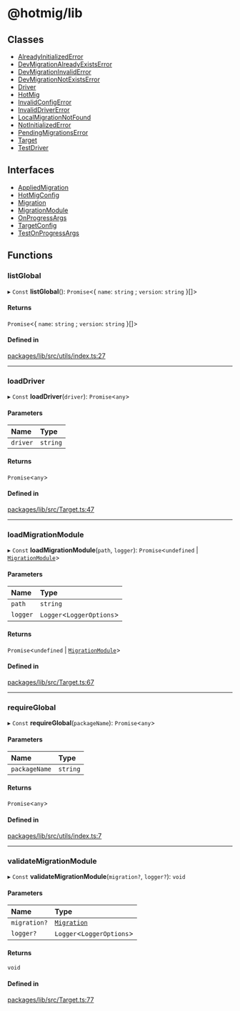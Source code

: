 # @hotmig/lib

## Classes

- [AlreadyInitializedError](classes/AlreadyInitializedError.md)
- [DevMigrationAlreadyExistsError](classes/DevMigrationAlreadyExistsError.md)
- [DevMigrationInvalidError](classes/DevMigrationInvalidError.md)
- [DevMigrationNotExistsError](classes/DevMigrationNotExistsError.md)
- [Driver](classes/Driver.md)
- [HotMig](classes/HotMig.md)
- [InvalidConfigError](classes/InvalidConfigError.md)
- [InvalidDriverError](classes/InvalidDriverError.md)
- [LocalMigrationNotFound](classes/LocalMigrationNotFound.md)
- [NotInitializedError](classes/NotInitializedError.md)
- [PendingMigrationsError](classes/PendingMigrationsError.md)
- [Target](classes/Target.md)
- [TestDriver](classes/TestDriver.md)

## Interfaces

- [AppliedMigration](interfaces/AppliedMigration.md)
- [HotMigConfig](interfaces/HotMigConfig.md)
- [Migration](interfaces/Migration.md)
- [MigrationModule](interfaces/MigrationModule.md)
- [OnProgressArgs](interfaces/OnProgressArgs.md)
- [TargetConfig](interfaces/TargetConfig.md)
- [TestOnProgressArgs](interfaces/TestOnProgressArgs.md)

## Functions

### listGlobal

▸ `Const` **listGlobal**(): `Promise`<{ `name`: `string` ; `version`: `string`  }[]\>

#### Returns

`Promise`<{ `name`: `string` ; `version`: `string`  }[]\>

#### Defined in

[packages/lib/src/utils/index.ts:27](https://github.com/Knaackee/hotmig/blob/63d79d0/packages/lib/src/utils/index.ts#L27)

___

### loadDriver

▸ `Const` **loadDriver**(`driver`): `Promise`<`any`\>

#### Parameters

| Name | Type |
| :------ | :------ |
| `driver` | `string` |

#### Returns

`Promise`<`any`\>

#### Defined in

[packages/lib/src/Target.ts:47](https://github.com/Knaackee/hotmig/blob/63d79d0/packages/lib/src/Target.ts#L47)

___

### loadMigrationModule

▸ `Const` **loadMigrationModule**(`path`, `logger`): `Promise`<`undefined` \| [`MigrationModule`](interfaces/MigrationModule.md)\>

#### Parameters

| Name | Type |
| :------ | :------ |
| `path` | `string` |
| `logger` | `Logger`<`LoggerOptions`\> |

#### Returns

`Promise`<`undefined` \| [`MigrationModule`](interfaces/MigrationModule.md)\>

#### Defined in

[packages/lib/src/Target.ts:67](https://github.com/Knaackee/hotmig/blob/63d79d0/packages/lib/src/Target.ts#L67)

___

### requireGlobal

▸ `Const` **requireGlobal**(`packageName`): `Promise`<`any`\>

#### Parameters

| Name | Type |
| :------ | :------ |
| `packageName` | `string` |

#### Returns

`Promise`<`any`\>

#### Defined in

[packages/lib/src/utils/index.ts:7](https://github.com/Knaackee/hotmig/blob/63d79d0/packages/lib/src/utils/index.ts#L7)

___

### validateMigrationModule

▸ `Const` **validateMigrationModule**(`migration?`, `logger?`): `void`

#### Parameters

| Name | Type |
| :------ | :------ |
| `migration?` | [`Migration`](interfaces/Migration.md) |
| `logger?` | `Logger`<`LoggerOptions`\> |

#### Returns

`void`

#### Defined in

[packages/lib/src/Target.ts:77](https://github.com/Knaackee/hotmig/blob/63d79d0/packages/lib/src/Target.ts#L77)
